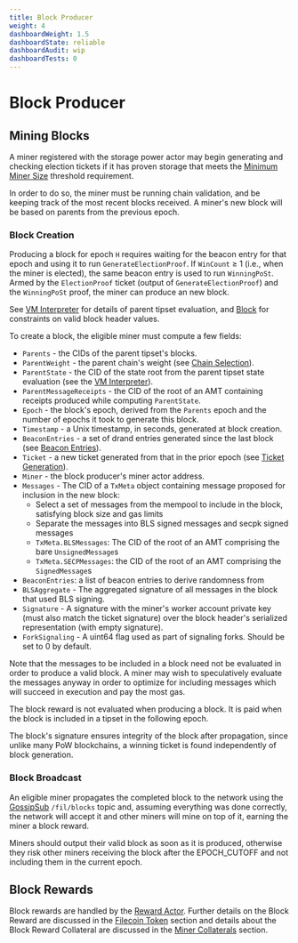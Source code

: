 ```yaml
---
title: Block Producer
weight: 4
dashboardWeight: 1.5
dashboardState: reliable
dashboardAudit: wip
dashboardTests: 0
---
```


# Block Producer

## Mining Blocks

A miner registered with the storage power actor may begin generating and checking election tickets if it has proven storage that meets the [Minimum Miner Size](storage_power_consensus#minimum-miner-size) threshold requirement. 

In order to do so, the miner must be running chain validation, and be keeping track of the most recent blocks received. A miner's new block will be based on parents from the previous epoch.

### Block Creation

Producing a block for epoch `H` requires waiting for the beacon entry for that epoch and using it to run `GenerateElectionProof`. If `WinCount` ≥ 1 (i.e., when the miner is elected), the same beacon entry is used to run `WinningPoSt`. Armed by the `ElectionProof` ticket (output of `GenerateElectionProof`) and the `WinningPoSt` proof, the miner can produce an new block.

See [VM Interpreter](interpreter) for details of parent tipset evaluation, and [Block](block) for constraints on valid block header values. 

To create a block, the eligible miner must compute a few fields:

- `Parents` - the CIDs of the parent tipset's blocks.
- `ParentWeight` - the parent chain's weight (see [Chain Selection](expected_consensus#chain-selection)).
- `ParentState` - the CID of the state root from the parent tipset state evaluation (see the [VM Interpreter](interpreter)).
- `ParentMessageReceipts` - the CID of the root of an AMT containing receipts produced while computing `ParentState`.
- `Epoch` - the block's epoch, derived from the `Parents` epoch and the number of epochs it took to generate this block.
- `Timestamp` - a Unix timestamp, in seconds, generated at block creation.
- `BeaconEntries` - a set of drand entries generated since the last block (see [Beacon Entries](storage_power_consensus#beacon-entries)).
- `Ticket` - a new ticket generated from that in the prior epoch (see [Ticket Generation](storage_power_consensus#randomness-ticket-generation)).
- `Miner` - the block producer's miner actor address.
- `Messages` - The CID of a `TxMeta` object containing message proposed for inclusion in the new block:
  - Select a set of messages from the mempool to include in the block, satisfying block size and gas limits
  - Separate the messages into BLS signed messages and secpk signed messages
  - `TxMeta.BLSMessages`: The CID of the root of an AMT comprising the bare `UnsignedMessage`s
  - `TxMeta.SECPMessages`: the CID of the root of an AMT comprising the `SignedMessage`s
- `BeaconEntries`: a list of beacon entries to derive randomness from
- `BLSAggregate` - The aggregated signature of all messages in the block that used BLS signing.
- `Signature` - A signature with the miner's worker account private key (must also match the ticket signature) over the block header's serialized representation (with empty signature).
- `ForkSignaling` - A uint64 flag used as part of signaling forks. Should be set to 0 by default.

Note that the messages to be included in a block need not be evaluated in order to produce a valid block.
A miner may wish to speculatively evaluate the messages anyway in order to optimize for including
messages which will succeed in execution and pay the most gas.

The block reward is not evaluated when producing a block. It is paid when the block is included in a tipset in the following epoch.

The block's signature ensures integrity of the block after propagation, since unlike many PoW blockchains, 
a winning ticket is found independently of block generation.

### Block Broadcast

An eligible miner propagates the completed block to the network using the [GossipSub](gossip_sub) `/fil/blocks` topic and, assuming everything was done correctly, 
the network will accept it and other miners will mine on top of it, earning the miner a block reward.

Miners should output their valid block as soon as it is produced, otherwise they risk other miners receiving the block after the EPOCH_CUTOFF and not including them in the current epoch.

## Block Rewards

Block rewards are handled by the [Reward Actor](sysactors#rewardactor).
Further details on the Block Reward are discussed in the [Filecoin Token](filecoin_token) section and details about the Block Reward Collateral are discussed in the [Miner Collaterals](miner_collaterals) section.
